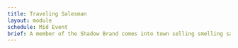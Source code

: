 ```yaml
---
title: Traveling Salesman
layout: module
schedule: Mid Event
brief: A member of the Shadow Brand comes into town selling smelling salts for 3 leaves per and having 4 sets. The Shadow Brand has reverse engineered the concoction from purchasing a sample last event.
---
```




